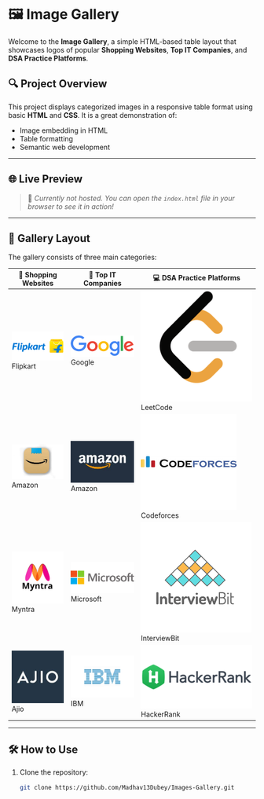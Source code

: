 # 🖼️ Image Gallery 

Welcome to the **Image Gallery**, a simple HTML-based table layout that showcases logos of popular **Shopping Websites**, **Top IT Companies**, and **DSA Practice Platforms**.

## 🔍 Project Overview

This project displays categorized images in a responsive table format using basic **HTML** and **CSS**. It is a great demonstration of:

- Image embedding in HTML
- Table formatting
- Semantic web development

---

## 🌐 Live Preview

> 📁 *Currently not hosted. You can open the `index.html` file in your browser to see it in action!*

---

## 📸 Gallery Layout

The gallery consists of three main categories:

| 🛒 Shopping Websites | 💼 Top IT Companies | 💻 DSA Practice Platforms |
|---------------------|--------------------|---------------------------|
| ![Flipkart](FlipkartLogo.png) Flipkart | ![Google](Google.png) Google | ![LeetCode](LeetCode_logo.png) LeetCode |
| ![Amazon Shopping](AmazonShoppingLogo.jpeg) Amazon | ![Amazon](AmazonLogo.jpeg) Amazon | ![Codeforces](codeforces_logo.png) Codeforces |
| ![Myntra](MyntraLogo.png) Myntra | ![Microsoft](MicrosoftLogo.png) Microsoft | ![InterviewBit](InterviewBit.png) InterviewBit |
| ![Ajio](AjioLogo.jpeg) Ajio | ![IBM](IBMLogo.png) IBM | ![HackerRank](HackerRank_Logo.png) HackerRank |

---

## 🛠️ How to Use

1. Clone the repository:
   ```bash
   git clone https://github.com/Madhav13Dubey/Images-Gallery.git

